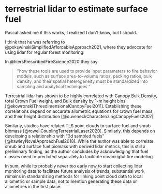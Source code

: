 # terrestrial lidar to estimate surface fuel

Pascal asked me if this works, I realized I don't know, but I should.

I think that he was referring to @pokswinskiSimplifiedAffordableApproach2021,
where they advocate for using lidar for regular forest monitoring. 

In @hiersPrescribedFireScience2020 they say: 

>  "how these tools are used to provide input parameters to fire behavior
>  models, such as surface area-to-volume ratios, packing ratios, bulk density,
>  and their spatial heterogeneity must be standardized into sampling and
>  analytical techniques " 

Terrestrial lidar has shown to be highly correlated with Canopy Bulk Density,
total Crown Fuel weight, and Bulk density by 1-m height bins
[@skowronskiThreedimensionalCanopyFuel2011]. Establishing these correlations
depend on accurate allometric equations for crown fuel mass, and their height
distribution [@duveneckCharacterizingCanopyFuels2007].

Similarly, studies have related TLS point clouds to surface fuel and shrub
biomass [@rowellCouplingTerrestrialLaser2020]. Similarly, this depends on
developing a relationship with "3d sampled fuels"
[@hawleyNovelApproachFuel2018]. While the author was able to correlate shrub and
surface fuel biomass with derived lidar metrics, this is still a preliminary
finding, as the author concludes by acknowledging that fuel classes need to
predicted separately to facilitate meaningful fire modeling.

In sum, while its probably never too early now to start collecting lidar
monitoring data to facilitate future analysis of trends, substantial work
remains in standardizing methods for linking point cloud data to local
allometric or sample data, not to mention generating these data or allometries
in the first place.

